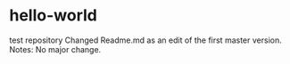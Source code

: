 # hello-world
test repository
Changed Readme.md as an edit of the first master version.
Notes: No major change.

